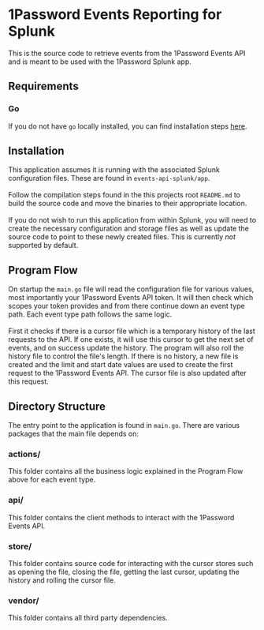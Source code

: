 # 1Password Events Reporting for Splunk

This is the source code to retrieve events from the 1Password Events API and is meant to be used with the 1Password Splunk app.

## Requirements

### Go

If you do not have `go` locally installed, you can find installation steps [here](https://golang.org/doc/install).

## Installation

This application assumes it is running with the associated Splunk configuration files. These are found in `events-api-splunk/app`.
<br/><br/>
Follow the compilation steps found in the this projects root `README.md` to build the source code and move the binaries to their appropriate location.
<br/><br/>
If you do not wish to run this application from within Splunk, you will need to create the necessary configuration and storage files as well as update the source code to point to these newly created files. This is currently _not_ supported by default.

## Program Flow

On startup the `main.go` file will read the configuration file for various values, most importantly your 1Password Events API token. It will then check which scopes your token provides and from there continue down an event type path. Each event type path follows the same logic.
<br/><br/>
First it checks if there is a cursor file which is a temporary history of the last requests to the API. If one exists, it will use this cursor to get the next set of events, and on success update the history. The program will also roll the history file to control the file's length. If there is no history, a new file is created and the limit and start date values are used to create the first request to the 1Password Events API. The cursor file is also updated after this request.

## Directory Structure

The entry point to the application is found in `main.go`. There are various packages that the main file depends on:

### actions/

This folder contains all the business logic explained in the Program Flow above for each event type.

### api/

This folder contains the client methods to interact with the 1Password Events API.

### store/

This folder contains source code for interacting with the cursor stores such as opening the file, closing the file, getting the last cursor, updating the history and rolling the cursor file.

### vendor/

This folder contains all third party dependencies.

